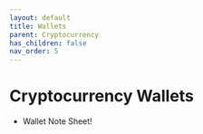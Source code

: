 ```yaml
---
layout: default
title: Wallets
parent: Cryptocurrency
has_children: false
nav_order: 5
---
```


# Cryptocurrency Wallets
- Wallet Note Sheet!